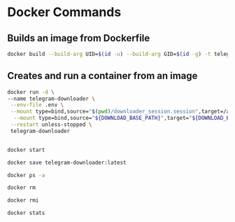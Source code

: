 # Docker Commands

## Builds an image from Dockerfile

```bash
docker build --build-arg UID=$(id -u) --build-arg GID=$(id -g) -t telegram-downloader . --no-cache
```

## Creates and run a container from an image

```bash
docker run -d \
--name telegram-downloader \
 --env-file .env \
 --mount type=bind,source="$(pwd)/downloader_session.session",target=/app/downloader_session.session \
  --mount type=bind,source="${DOWNLOAD_BASE_PATH}",target="${DOWNLOAD_BASE_PATH}" \
 --restart unless-stopped \
 telegram-downloader
```

```bash

docker start

docker save telegram-downloader:latest

docker ps -a

docker rm

docker rmi

docker stats
```
